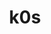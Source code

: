 ---
draft: false
title: k0s
content:
  id: k0s
  name: k0s
  logo: /images/development/dev-ops/k0s/logo.png
  website: https://k0sproject.io/
  iframe_website: /website-iframe/development/dev-ops/k0s
  dashboardImage: 
  short_description: The Simple, Solid & Certified Kubernetes Distribution. Deploy and run Kubernetes workloads at any scale on any infrastructure. All batteries included. 100% open source & free.
  description: The Simple, Solid & Certified Kubernetes Distribution. Deploy and run Kubernetes workloads at any scale on any infrastructure. All batteries included. 100% open source & free.
  features:
    - title: Zero Friction
      description: k0s drastically reduces the complexity of installing and running a fully conformant Kubernetes distribution. New kube clusters can be bootstrapped in minutes. Developer friction is reduced to zero, allowing anyone, with no special skills or expertise in Kubernetes to easily get started.
    - title: Zero Deps
      description: k0s is distributed as a single binary with zero host OS dependencies besides the host OS kernel. It works with any operating system without additional software packages or configuration. Any security vulnerabilities or performance issues can be fixed directly in the k0s distribution.
    - title: Zero Cost
      description: "k0s is completely free for personal or commercial use, and it always will be. The source code is available on Github under Apache 2 license. It's a no brainer foundation for any Kubernetes projects and easy build upon."
    - title: Control Plane Datastore
      description: In-Cluster Elastic Etcd with TLS (default) In-Cluster SQLite (default for single node) External PostgreSQL External MySQL
  screenshots:
---